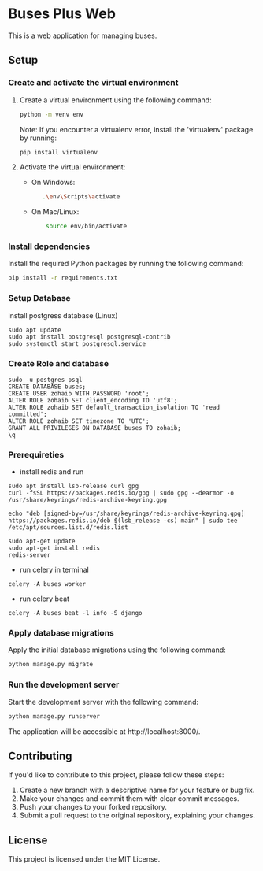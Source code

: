 # Buses Plus Web

This is a web application for managing buses.

## Setup

### Create and activate the virtual environment

1. Create a virtual environment using the following command:
    ```sh
    python -m venv env
    ```

   Note: If you encounter a virtualenv error, install the 'virtualenv' package by running:
   ```sh
   pip install virtualenv
   ```

2. Activate the virtual environment:
   - On Windows:
     ```sh
        .\env\Scripts\activate
     ```
   - On Mac/Linux:
     ```sh
         source env/bin/activate
     ```

### Install dependencies

Install the required Python packages by running the following command:
```sh
pip install -r requirements.txt
```

### Setup Database
install postgress database (Linux)
```
sudo apt update
sudo apt install postgresql postgresql-contrib
sudo systemctl start postgresql.service
```
### Create Role  and  database

```
sudo -u postgres psql
CREATE DATABASE buses;
CREATE USER zohaib WITH PASSWORD 'root';
ALTER ROLE zohaib SET client_encoding TO 'utf8';
ALTER ROLE zohaib SET default_transaction_isolation TO 'read committed';
ALTER ROLE zohaib SET timezone TO 'UTC';
GRANT ALL PRIVILEGES ON DATABASE buses TO zohaib;
\q
```
### Prerequireties

* install redis and run
```
sudo apt install lsb-release curl gpg
curl -fsSL https://packages.redis.io/gpg | sudo gpg --dearmor -o /usr/share/keyrings/redis-archive-keyring.gpg

echo "deb [signed-by=/usr/share/keyrings/redis-archive-keyring.gpg] https://packages.redis.io/deb $(lsb_release -cs) main" | sudo tee /etc/apt/sources.list.d/redis.list

sudo apt-get update
sudo apt-get install redis
redis-server
```
* run  celery in terminal
```
celery -A buses worker
```
* run celery beat 
```
celery -A buses beat -l info -S django
```
### Apply database migrations

Apply the initial database migrations using the following command:
```sh
python manage.py migrate
```

### Run the development server

Start the development server with the following command:
```sh
python manage.py runserver
```

The application will be accessible at http://localhost:8000/.

## Contributing

If you'd like to contribute to this project, please follow these steps:

1. Create a new branch with a descriptive name for your feature or bug fix.
2. Make your changes and commit them with clear commit messages.
3. Push your changes to your forked repository.
4. Submit a pull request to the original repository, explaining your changes.
## License

This project is licensed under the MIT License.